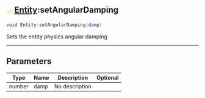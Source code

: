 ## ![shared](../../.gitbook/assets/shared.png) [Entity](https://iaswiki.rawr.dev/readme/entity):setAngularDamping

```lua
void Entity:setAngularDamping(damp)
```

Sets the entity physics angular damping

------
## Parameters

| Type   | Name | Description | Optional |
| ------ | ---- | ----------- | -------: |
| number | damp | No description |  |


